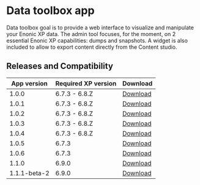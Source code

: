 # Data toolbox app

Data toolbox goal is to provide a web interface to visualize and manipulate your Enonic XP data. 
The admin tool focuses, for the moment, on 2 essential Enonic XP capabilities: dumps and snapshots. 
A widget is also included to allow to export content directly from the Content studio.


## Releases and Compatibility

| App version | Required XP version | Download |
| ----------- | ------------------- | -------- |
| 1.0.0 | 6.7.3 - 6.8.Z | [Download](https://dl.bintray.com/rcd-systems/rcd-repo/systems/rcd/enonic/datatoolbox/1.0.0/datatoolbox-1.0.0.jar) |
| 1.0.1 | 6.7.3 - 6.8.Z | [Download](https://dl.bintray.com/rcd-systems/rcd-repo/systems/rcd/enonic/datatoolbox/1.0.1/datatoolbox-1.0.1.jar) |
| 1.0.2 | 6.7.3 - 6.8.Z | [Download](https://dl.bintray.com/rcd-systems/rcd-repo/systems/rcd/enonic/datatoolbox/1.0.2/datatoolbox-1.0.2.jar) |
| 1.0.3 | 6.7.3 - 6.8.Z | [Download](https://dl.bintray.com/rcd-systems/rcd-repo/systems/rcd/enonic/datatoolbox/1.0.3/datatoolbox-1.0.3.jar) |
| 1.0.4 | 6.7.3 - 6.8.Z | [Download](https://dl.bintray.com/rcd-systems/rcd-repo/systems/rcd/enonic/datatoolbox/1.0.4/datatoolbox-1.0.4.jar) |
| 1.0.5 | 6.7.3 | [Download](https://dl.bintray.com/rcd-systems/rcd-repo/systems/rcd/enonic/datatoolbox/1.0.5/datatoolbox-1.0.5.jar) |
| 1.0.6 | 6.7.3 | [Download](https://dl.bintray.com/rcd-systems/rcd-repo/systems/rcd/enonic/datatoolbox/1.0.6/datatoolbox-1.0.6.jar) |
| 1.1.0 | 6.9.0 | [Download](https://dl.bintray.com/rcd-systems/rcd-repo/systems/rcd/enonic/datatoolbox/1.1.0/datatoolbox-1.1.0.jar) |
| 1.1.1-beta-2 | 6.9.0 | [Download](https://dl.bintray.com/rcd-systems/rcd-repo/systems/rcd/enonic/datatoolbox/1.1.1-beta-2/datatoolbox-1.1.1-beta-2.jar) |

